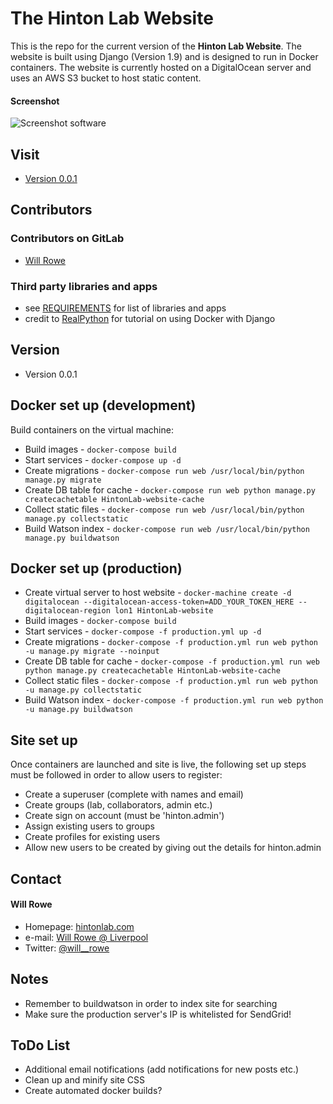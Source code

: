 The Hinton Lab Website
======
This is the repo for the current version of the **Hinton Lab Website**.
The website is built using Django (Version 1.9) and is designed to run in Docker containers.
The website is currently hosted on a DigitalOcean server and uses an AWS S3 bucket to host static content.

#### Screenshot
![Screenshot software](https://s3-eu-west-1.amazonaws.com/hinton-lab/static/img/misc/hintonlab-screenshot.png "screenshot")

## Visit
* [Version 0.0.1](http://www.hintonlab.com)

## Contributors

### Contributors on GitLab
* [Will Rowe](https://gitlab.com/u/will_rowe)

### Third party libraries and apps
* see [REQUIREMENTS](https://gitlab.com/will_rowe/hintonlab.com/blob/de7a2508ce09f39fb548a326dfe803f51fe66fdc/website/web/requirements.txt) for list of libraries and apps
* credit to [RealPython](https://realpython.com/blog/python/django-development-with-docker-compose-and-machine/) for tutorial on using Docker with Django

## Version
* Version 0.0.1

## Docker set up (development)
Build containers on the virtual machine:
* Build images - `docker-compose build`
* Start services - `docker-compose up -d`
* Create migrations - `docker-compose run web /usr/local/bin/python manage.py migrate`
* Create DB table for cache - `docker-compose run web python manage.py createcachetable HintonLab-website-cache`
* Collect static files - `docker-compose run web /usr/local/bin/python manage.py collectstatic`
* Build Watson index - `docker-compose run web /usr/local/bin/python manage.py buildwatson`

## Docker set up (production)
* Create virtual server to host website - `docker-machine create -d digitalocean --digitalocean-access-token=ADD_YOUR_TOKEN_HERE --digitalocean-region lon1 HintonLab-website`
* Build images - `docker-compose build`
* Start services - `docker-compose -f production.yml up -d`
* Create migrations - `docker-compose -f production.yml run web python -u manage.py migrate --noinput`
* Create DB table for cache - `docker-compose -f production.yml run web python manage.py createcachetable HintonLab-website-cache`
* Collect static files - `docker-compose -f production.yml run web python -u manage.py collectstatic`
* Build Watson index - `docker-compose -f production.yml run web python -u manage.py buildwatson`

## Site set up
Once containers are launched and site is live, the following set up steps must be followed in order to allow users to register:
* Create a superuser (complete with names and email)
* Create groups (lab, collaborators, admin etc.)
* Create sign on account (must be 'hinton.admin')
* Assign existing users to groups
* Create profiles for existing users
* Allow new users to be created by giving out the details for hinton.admin

## Contact
#### Will Rowe
* Homepage: [hintonlab.com](http://www.hintonlab.com)
* e-mail: [Will Rowe @ Liverpool](will.rowe@liverpool.ac.uk)
* Twitter: [@will__rowe](https://twitter.com/will__rowe)

## Notes
* Remember to buildwatson in order to index site for searching
* Make sure the production server's IP is whitelisted for SendGrid!

## ToDo List
* Additional email notifications (add notifications for new posts etc.)
* Clean up and minify site CSS
* Create automated docker builds?
